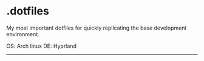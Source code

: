 # .dotfiles

My most important dotfiles for quickly replicating the base development environment.

OS: Arch linux
DE: Hyprland

---
